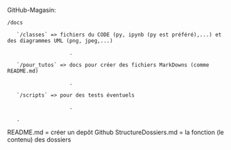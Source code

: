 GitHub-Magasin:

`/docs`   

       `/classes` => fichiers du CODE (py, ipynb (py est préféré),...) et des diagrammes UML (png, jpeg,...)

                        .

       `/pour_tutos` => docs pour créer des fichiers MarkDowns (comme README.md)

                        .
                 
       `/scripts` => pour des tests éventuels

                        .
                 
       .

                 
README.md = créer un depôt Github
StructureDossiers.md = la fonction (le contenu) des dossiers


